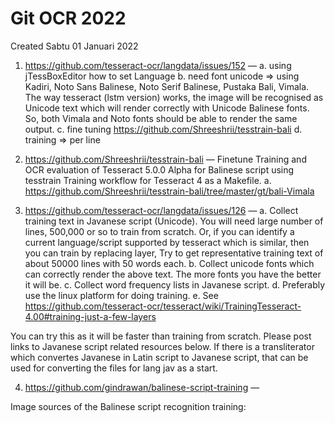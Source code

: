 # Git OCR 2022
Created Sabtu 01 Januari 2022


1. <https://github.com/tesseract-ocr/langdata/issues/152> — 
	a. using jTessBoxEditor how to set Language 
	b. need font unicode => using Kadiri, Noto Sans Balinese, Noto Serif Balinese, Pustaka Bali, Vimala. The way tesseract (lstm version) works, the image will be recognised as Unicode text which will render correctly with Unicode Balinese fonts. So, both Vimala and Noto fonts should be able to render the same output.
	c. fine tuning <https://github.com/Shreeshrii/tesstrain-bali> 
	d. training => per line



2. <https://github.com/Shreeshrii/tesstrain-bali> — Finetune Training and OCR evaluation of Tesseract 5.0.0 Alpha for Balinese script using tesstrain Training workflow for Tesseract 4 as a Makefile.
	a. <https://github.com/Shreeshrii/tesstrain-bali/tree/master/gt/bali-Vimala>



3. <https://github.com/tesseract-ocr/langdata/issues/126> — 
	a. Collect training text in Javanese script (Unicode). You will need large number of lines, 500,000 or so to train from scratch. Or, if you can identify a current language/script supported by tesseract which is similar, then you can train by replacing layer, Try to get representative training text of about 50000 lines with 50 words each.
	b. Collect unicode fonts which can correctly render the above text. The more fonts you have the better it will be.
	c. Collect word frequency lists in Javanese script.
	d. Preferably use the linux platform for doing training.
	e. See <https://github.com/tesseract-ocr/tesseract/wiki/TrainingTesseract-4.00#training-just-a-few-layers>

	
You can try this as it will be faster than training from scratch.
Please post links to Javanese script related resources below.
If there is a transliterator which convertes Javanese in Latin script to Javanese script, that can be used for converting the files for lang jav as a start.


4. <https://github.com/gindrawan/balinese-script-training> — 

Image sources of the Balinese script recognition training:


